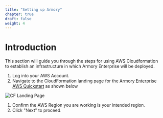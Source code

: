 ```yaml
---
title: "Setting up Armory"
chapter: true
draft: false
weight: 4
---
```


# Introduction

This section will guide you through the steps for using AWS Cloudformation to establish an infrastructure in which Armory Enterprise will be deployed.


1. Log into your AWS Account.
1. Navigate to the CloudFormation landing page for the [Armory Enterprise AWS Quickstart](https://us-east-2.console.aws.amazon.com/cloudformation/home?region=us-east-2#/stacks/create/template?stackName=Amazon-EKS&templateURL=https://s3.amazonaws.com/aws-quickstart/quickstart-amazon-eks/templates/amazon-eks-entrypoint-new-vpc.template.yaml) as shown below

![CF Landing Page](/images/armory-cf-landing-page.png)

1. Confirm the AWS Region you are working is your intended region.
1. Click "Next" to proceed.


